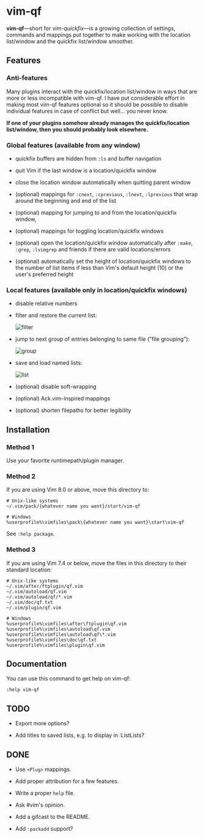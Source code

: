 # vim-qf

**vim-qf**—short for *vim-quickfix*—is a growing collection of settings, commands and mappings put together to make working with the location list/window and the quickfix list/window smoother.

## Features

### Anti-features

Many plugins interact with the quickfix/location list/window in ways that are more or less incompatible with vim-qf. I have put considerable effort in making most vim-qf features optional so it should be possible to disable individual features in case of conflict but well… you never know.

**If one of your plugins somehow already manages the quickfix/location list/window, then you should probably look elsewhere.**

### Global features (available from any window)

- quickfix buffers are hidden from `:ls` and buffer navigation

- quit Vim if the last window is a location/quickfix window

- close the location window automatically when quitting parent window

- (optional) mappings for `:cnext`, `:cprevious`, `:lnext`, `:lprevious` that wrap around the beginning and end of the list

- (optional) mapping for jumping to and from the location/quickfix window,

- (optional) mappings for toggling location/quickfix windows

- (optional) open the location/quickfix window automatically after `:make`, `:grep`, `:lvimgrep` and friends if there are valid locations/errors

- (optional) automatically set the height of location/quickfix windows to the number of list items if less than Vim's default height (10) or the user's preferred height

### Local features (available only in location/quickfix windows)

- disable relative numbers

- filter and restore the current list:

  ![filter][1]

- jump to next group of entries belonging to same file ("file grouping"):

  ![group][2]

- save and load named lists:

  ![list][3]

- (optional) disable soft-wrapping

- (optional) Ack.vim-inspired mappings

- (optional) shorten filepaths for better legibility

## Installation

### Method 1

Use your favorite runtimepath/plugin manager.

### Method 2

If you are using Vim 8.0 or above, move this directory to:

    # Unix-like systems
    ~/.vim/pack/{whatever name you want}/start/vim-qf

    # Windows
    %userprofile%\vimfiles\pack\{whatever name you want}\start\vim-qf

See `:help package`.

### Method 3

If you are using Vim 7.4 or below, move the files in this directory to their standard location:

    # Unix-like systems
    ~/.vim/after/ftplugin/qf.vim
    ~/.vim/autoload/qf.vim
    ~/.vim/autoload/qf/*.vim
    ~/.vim/doc/qf.txt
    ~/.vim/plugin/qf.vim

    # Windows
    %userprofile%\vimfiles\after\ftplugin\qf.vim
    %userprofile%\vimfiles\autoload\qf.vim
    %userprofile%\vimfiles\autoload\qf\*.vim
    %userprofile%\vimfiles\doc\qf.txt
    %userprofile%\vimfiles\plugin\qf.vim

## Documentation

You can use this command to get help on vim-qf:

    :help vim-qf

## TODO

- Export more options?

- Add titles to saved lists, e.g. to display in :ListLists?

## DONE

- Use `<Plug>` mappings.

- Add proper attribution for a few features.

- Write a proper `help` file.

- Ask #vim's opinion.

- Add a gifcast to the README.

- Add `:packadd` support?

[1]: https://romainl.github.io/vim-qf/filter.gif
[2]: https://romainl.github.io/vim-qf/group.gif
[3]: https://romainl.github.io/vim-qf/list.gif
